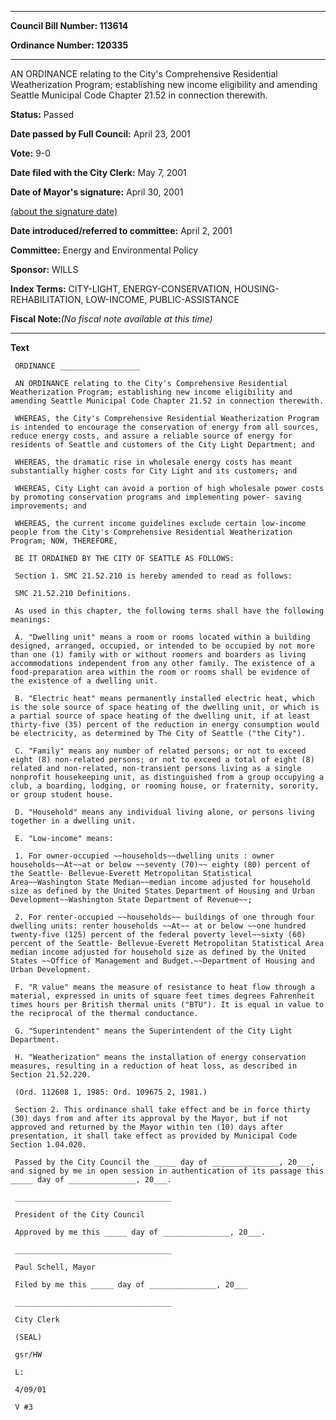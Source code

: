

********

**Council Bill Number: 113614**
   
**Ordinance Number: 120335**
********

 AN ORDINANCE relating to the City's Comprehensive Residential Weatherization Program; establishing new income eligibility and amending Seattle Municipal Code Chapter 21.52 in connection therewith.

**Status:** Passed
   
**Date passed by Full Council:** April 23, 2001
   
**Vote:** 9-0
   
**Date filed with the City Clerk:** May 7, 2001
   
**Date of Mayor's signature:** April 30, 2001
   
[(about the signature date)](/~public/approvaldate.htm)
   
   
   
**Date introduced/referred to committee:** April 2, 2001
   
**Committee:** Energy and Environmental Policy
   
**Sponsor:** WILLS
   
   
**Index Terms:** CITY-LIGHT, ENERGY-CONSERVATION, HOUSING-REHABILITATION, LOW-INCOME, PUBLIC-ASSISTANCE

**Fiscal Note:**_(No fiscal note available at this time)_

********

**Text**
   
```
 ORDINANCE __________________

 AN ORDINANCE relating to the City's Comprehensive Residential Weatherization Program; establishing new income eligibility and amending Seattle Municipal Code Chapter 21.52 in connection therewith.

 WHEREAS, the City's Comprehensive Residential Weatherization Program is intended to encourage the conservation of energy from all sources, reduce energy costs, and assure a reliable source of energy for residents of Seattle and customers of the City Light Department; and

 WHEREAS, the dramatic rise in wholesale energy costs has meant substantially higher costs for City Light and its customers; and

 WHEREAS, City Light can avoid a portion of high wholesale power costs by promoting conservation programs and implementing power- saving improvements; and

 WHEREAS, the current income guidelines exclude certain low-income people from the City's Comprehensive Residential Weatherization Program; NOW, THEREFORE,

 BE IT ORDAINED BY THE CITY OF SEATTLE AS FOLLOWS:

 Section 1. SMC 21.52.210 is hereby amended to read as follows:

 SMC 21.52.210 Definitions.

 As used in this chapter, the following terms shall have the following meanings:

 A. "Dwelling unit" means a room or rooms located within a building designed, arranged, occupied, or intended to be occupied by not more than one (1) family with or without roomers and boarders as living accommodations independent from any other family. The existence of a food-preparation area within the room or rooms shall be evidence of the existence of a dwelling unit.

 B. "Electric heat" means permanently installed electric heat, which is the sole source of space heating of the dwelling unit, or which is a partial source of space heating of the dwelling unit, if at least thirty-five (35) percent of the reduction in energy consumption would be electricity, as determined by The City of Seattle ("the City").

 C. "Family" means any number of related persons; or not to exceed eight (8) non-related persons; or not to exceed a total of eight (8) related and non-related, non-transient persons living as a single nonprofit housekeeping unit, as distinguished from a group occupying a club, a boarding, lodging, or rooming house, or fraternity, sorority, or group student house.

 D. "Household" means any individual living alone, or persons living together in a dwelling unit.

 E. "Low-income" means:

 1. For owner-occupied ~~households~~dwelling units : owner households~~At~~at or below ~~seventy (70)~~ eighty (80) percent of the Seattle- Bellevue-Everett Metropolitan Statistical Area~~Washington State Median~~median income adjusted for household size as defined by the United States Department of Housing and Urban Development~~Washington State Department of Revenue~~;

 2. For renter-occupied ~~households~~ buildings of one through four dwelling units: renter households ~~At~~ at or below ~~one hundred twenty-five (125) percent of the federal poverty level~~sixty (60) percent of the Seattle- Bellevue-Everett Metropolitan Statistical Area median income adjusted for household size as defined by the United States ~~Office of Management and Budget.~~Department of Housing and Urban Development.

 F. "R value" means the measure of resistance to heat flow through a material, expressed in units of square feet times degrees Fahrenheit times hours per British thermal units ("BTU"). It is equal in value to the reciprocal of the thermal conductance.

 G. "Superintendent" means the Superintendent of the City Light Department.

 H. "Weatherization" means the installation of energy conservation measures, resulting in a reduction of heat loss, as described in Section 21.52.220.

 (Ord. 112608 1, 1985: Ord. 109675 2, 1981.)

 Section 2. This ordinance shall take effect and be in force thirty (30) days from and after its approval by the Mayor, but if not approved and returned by the Mayor within ten (10) days after presentation, it shall take effect as provided by Municipal Code Section 1.04.020.

 Passed by the City Council the _____ day of _______________, 20___, and signed by me in open session in authentication of its passage this _____ day of _______________, 20___.

 ___________________________________

 President of the City Council

 Approved by me this _____ day of _______________, 20___.

 ___________________________________

 Paul Schell, Mayor

 Filed by me this _____ day of _______________, 20___

 ___________________________________

 City Clerk

 (SEAL)

 gsr/HW

 L:

 4/09/01

 V #3

```
